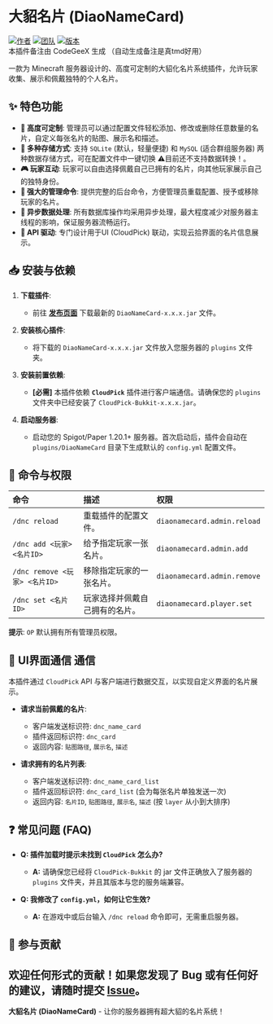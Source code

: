 # 大貂名片 (DiaoNameCard)

[![作者](https://img.shields.io/badge/作者-止-blue.svg)](https://github.com/ZHI-CCC)
[![团队](https://img.shields.io/badge/团队-大貂Team-orange.svg)](https://github.com/Giant-Diao-Team)
[![版本](https://img.shields.io/badge/版本-1.0.0-brightgreen.svg)](https://github.com/Giant-Diao-Team/DiaoNameCard)  
本插件备注由 CodeGeeX 生成 （自动生成备注是真tmd好用）

一款为 Minecraft 服务器设计的、高度可定制的大貂化名片系统插件，允许玩家收集、展示和佩戴独特的个人名片。

## ✨ 特色功能

- **🎨 高度可定制**: 管理员可以通过配置文件轻松添加、修改或删除任意数量的名片，自定义每张名片的贴图、展示名和描述。
- **💾 多种存储方式**: 支持 `SQLite` (默认，轻量便捷) 和 `MySQL` (适合群组服务器) 两种数据存储方式，可在配置文件中一键切换 ⚠️目前还不支持数据转换！。
- **🎮 玩家互动**: 玩家可以自由选择佩戴自己已拥有的名片，向其他玩家展示自己的独特身份。
- **🔧 强大的管理命令**: 提供完整的后台命令，方便管理员重载配置、授予或移除玩家的名片。
- **🚀 异步数据处理**: 所有数据库操作均采用异步处理，最大程度减少对服务器主线程的影响，保证服务器流畅运行。
- **🔌 API 驱动**: 专门设计用于UI (CloudPick) 联动，实现云拾界面的名片信息展示。

## 📥 安装与依赖

1. **下载插件**:
   - 前往 [**发布页面**](https://github.com/Giant-Diao-Team/DiaoNameCard/releases) 下载最新的 `DiaoNameCard-x.x.x.jar` 文件。

2. **安装核心插件**:
   - 将下载的 `DiaoNameCard-x.x.x.jar` 文件放入您服务器的 `plugins` 文件夹。

3. **安装前置依赖**:
   - **[必需]** 本插件依赖 **`CloudPick`** 插件进行客户端通信。请确保您的 `plugins` 文件夹中已经安装了 `CloudPick-Bukkit-x.x.x.jar`。

4. **启动服务器**:
   - 启动您的 Spigot/Paper 1.20.1+ 服务器。首次启动后，插件会自动在 `plugins/DiaoNameCard` 目录下生成默认的 `config.yml` 配置文件。

## 📜 命令与权限

| 命令 | 描述 | 权限 |
| :--- | :--- | :--- |
| `/dnc reload` | 重载插件的配置文件。 | `diaonamecard.admin.reload` |
| `/dnc add <玩家> <名片ID>` | 给予指定玩家一张名片。 | `diaonamecard.admin.add` |
| `/dnc remove <玩家> <名片ID>` | 移除指定玩家的一张名片。 | `diaonamecard.admin.remove` |
| `/dnc set <名片ID>` | 玩家选择并佩戴自己拥有的名片。 | `diaonamecard.player.set` |

**提示**: `OP` 默认拥有所有管理员权限。

## 🤝 UI界面通信 通信

本插件通过 `CloudPick` API 与客户端进行数据交互，以实现自定义界面的名片展示。

- **请求当前佩戴的名片**:
  - 客户端发送标识符: `dnc_name_card`
  - 插件返回标识符: `dnc_card`
  - 返回内容: `贴图路径`, `展示名`, `描述`

- **请求拥有的名片列表**:
  - 客户端发送标识符: `dnc_name_card_list`
  - 插件返回标识符: `dnc_card_list` (会为每张名片单独发送一次)
  - 返回内容: `名片ID`, `贴图路径`, `展示名`, `描述` (按 `layer` 从小到大排序)

## ❓ 常见问题 (FAQ)

- **Q: 插件加载时提示未找到 `CloudPick` 怎么办?**
  - **A:** 请确保您已经将 `CloudPick-Bukkit` 的 jar 文件正确放入了服务器的 `plugins` 文件夹，并且其版本与您的服务端兼容。

- **Q: 我修改了 `config.yml`，如何让它生效?**
  - **A:** 在游戏中或后台输入 `/dnc reload` 命令即可，无需重启服务器。

## 📝 参与贡献

欢迎任何形式的贡献！如果您发现了 Bug 或有任何好的建议，请随时提交 [**Issue**](https://github.com/Giant-Diao-Team/DiaoNameCard/issues)。
---

**大貂名片 (DiaoNameCard)** - 让你的服务器拥有超大貂的名片系统！
